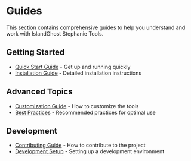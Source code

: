 # Guides

This section contains comprehensive guides to help you understand and work with IslandGhost Stephanie Tools.

## Getting Started
- [Quick Start Guide](./quick-start.md) - Get up and running quickly
- [Installation Guide](./installation.md) - Detailed installation instructions

## Advanced Topics
- [Customization Guide](./customization.md) - How to customize the tools
- [Best Practices](./best-practices.md) - Recommended practices for optimal use

## Development
- [Contributing Guide](./contributing.md) - How to contribute to the project
- [Development Setup](./development.md) - Setting up a development environment
